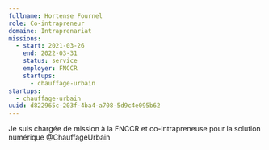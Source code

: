 ```yaml
---
fullname: Hortense Fournel
role: Co-intrapreneur
domaine: Intraprenariat
missions:
  - start: 2021-03-26
    end: 2022-03-31
    status: service
    employer: FNCCR
    startups:
      - chauffage-urbain
startups:
  - chauffage-urbain
uuid: d822965c-203f-4ba4-a708-5d9c4e095b62
---
```

Je suis chargée de mission à la FNCCR et co-intrapreneuse pour la solution numérique @ChauffageUrbain